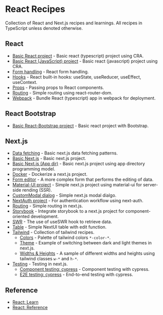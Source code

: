 # React Recipes

Collection of React and Next.js recipes and learnings. All recipes in TypeScript unless denoted otherwise.

## React

* [Basic React project](react/basic-ts) - Basic react (typescript) project using CRA.
* [Basic React (JavaScript) project](react/basic-js) - Basic react (javascript) project using CRA.
* [Form handling](react/form) - React form handling.
* [Hooks](react/hooks) - React built-in hooks: useState, useReducer, useEffect, useContext.
* [Props](react/props) - Passing props to React components.
* [Routing](react/routing) - Simple routing using react-router-dom.
* [Webpack](react/webpack) - Bundle React (typescript) app in webpack for deployment.

## React Bootstrap

* [Basic React-Bootstrap project](bootstrap/basic) - Basic react project with Bootstrap.

## Next.js

* [Data fetching](nextjs/data-fetch) - Basic next.js data fetching patterns.
* [Basic Next.js](nextjs/basic) - Basic next.js project.
* [Basic Next.js (App dir)](nextjs/basic-app) - Basic next.js project using app directory programming model.
* [Docker](nextjs/docker) - Dockerize a next.js project.
* [Form editor](nextjs/form-editor) - A more complex form that performs the editing of data.
* [Material-UI project](nextjs/mui) - Simple next.js project using material-ui for server-side rending (SSR).
* [CustomModal dialog](nextjs/modal) - Simple next.js modal dialgo.
* [NextAuth project](nextjs/next-auth) - For authentication workflow using next-auth.
* [Routing](nextjs/routing) - Simple routing in next.js.
* [Storybook](nextjs/storyboard) - Integrate storybook to a next.js project for component-oriented development.
* [SWR](nextjs/swr) - The use of useSWR hook to retrieve data.
* [Table](nextjs/table) - Simple NextUI table with edit function.
* [Tailwind](nextjs/tailwind) - Collection of tailwind recipes.
  * [Colors](nextjs/tailwind/pages/color) - Palette of tailwind colors `*-color-*`.
  * [Theme](nextjs/tailwind/pages/theme) - Example of switching between dark and light themes in next.js.
  * [Widths & Heights](nextjs/tailwind/pages/width) - A sample of different widths and heights using tailwind classes `w-*` and `h-*`.
* [Testing](nextjs/testing) - Testing in next.js.
  * [Component testing: cypress](nextjs/testing/component/cypress) - Component testing with cypress.
  * [E2E testing: cypress](nextjs/testing/e2e/cypress) - End-to-end testing with cypress.

## Reference

* [React: Learn](https://react.dev/learn)
* [React: Reference](https://react.dev/reference/react)
